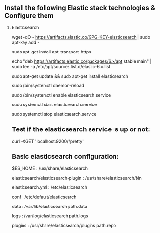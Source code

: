 Install the following Elastic stack technologies & Configure them
-----------------------------------------------------------------
1. Elasticsearch
   
   	wget -qO - https://artifacts.elastic.co/GPG-KEY-elasticsearch | sudo apt-key add -
   
   	sudo apt-get install apt-transport-https

   	echo "deb https://artifacts.elastic.co/packages/6.x/apt stable main" | sudo tee -a /etc/apt/sources.list.d/elastic-6.x.list
   
   	sudo apt-get update && sudo apt-get install elasticsearch

   	sudo /bin/systemctl daemon-reload

   	sudo /bin/systemctl enable elasticsearch.service

   	sudo systemctl start elasticsearch.service

   	sudo systemctl stop elasticsearch.service

   Test if the elasticsearch service is up or not:
   -----------------------------------------------

   	curl -XGET 'localhost:9200/?pretty'

   Basic elasticsearch configuration:
   ----------------------------------

   	$ES_HOME : /usr/share/elasticsearch

   	elasticsearch/elasticsearch-plugin : /usr/share/elasticsearch/bin

   	elasticsearch.yml : /etc/elasticsearch

   	conf : /etc/default/elasticsearch

   	data : /var/lib/elasticsearch   path.data

   	logs : /var/log/elasticsearch   path.logs

   	plugins : /usr/share/elasticsearch/plugins  path.repo
